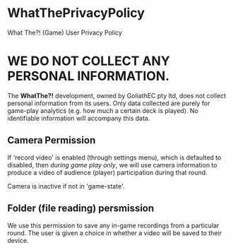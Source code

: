 # WhatThePrivacyPolicy
What The?! (Game) User Privacy Policy

# WE DO NOT COLLECT ANY PERSONAL INFORMATION. 

The **WhatThe?!** development, owned by GoliathEC pty ltd, does not collect personal information from its users. Only data collected are purely for game-play analytics (e.g. how much a certain deck is played). No identifiable information will accompany this data.

## Camera Permission

If 'record video' is enabled (through settings menu), which is defaulted to disabled, then *during game play only*, we will use camera information to produce a video of audience (player) participation during that round. 

Camera is inactive if not in 'game-state'.

## Folder (file reading) persmission

We use this permission to save any in-game recordings from a particular round. The user is given a choice in whether a video will be saved to their device. 
